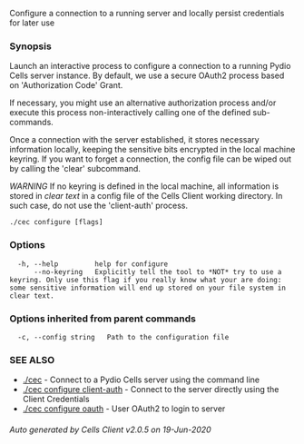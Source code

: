Configure a connection to a running server and locally persist credentials for later use

### Synopsis


Launch an interactive process to configure a connection to a running Pydio Cells server instance.
By default, we use a secure OAuth2 process based on 'Authorization Code' Grant.

If necessary, you might use an alternative authorization process and/or execute this process non-interactively calling one of the defined sub-commands.

Once a connection with the server established, it stores necessary information locally, keeping the sensitive bits encrypted in the local machine keyring.
If you want to forget a connection, the config file can be wiped out by calling the 'clear' subcommand.

*WARNING*
If no keyring is defined in the local machine, all information is stored in *clear text* in a config file of the Cells Client working directory.
In such case, do not use the 'client-auth' process.


```
./cec configure [flags]
```

### Options

```
  -h, --help         help for configure
      --no-keyring   Explicitly tell the tool to *NOT* try to use a keyring. Only use this flag if you really know what your are doing: some sensitive information will end up stored on your file system in clear text.
```

### Options inherited from parent commands

```
  -c, --config string   Path to the configuration file
```

### SEE ALSO

* [./cec](./cec)	 - Connect to a Pydio Cells server using the command line
* [./cec configure client-auth](./cec-configure-client-auth)	 - Connect to the server directly using the Client Credentials
* [./cec configure oauth](./cec-configure-oauth)	 - User OAuth2 to login to server

###### Auto generated by Cells Client v2.0.5 on 19-Jun-2020
